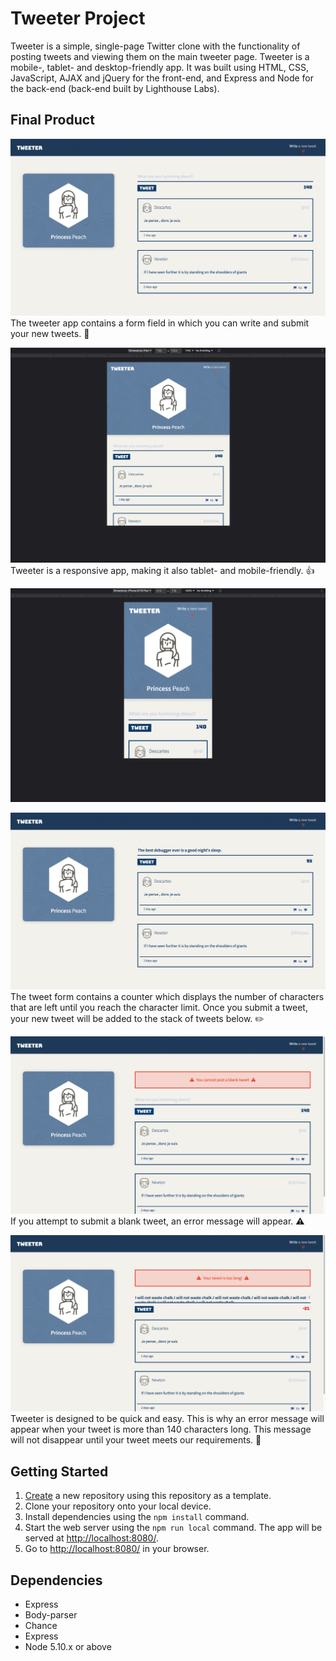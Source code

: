 # Tweeter Project

Tweeter is a simple, single-page Twitter clone with the functionality of posting tweets and viewing them on the main tweeter page. Tweeter is a mobile-, tablet- and desktop-friendly app.
It was built using HTML, CSS, JavaScript, AJAX and jQuery for the front-end, and Express and Node for the back-end (back-end built by Lighthouse Labs).

## Final Product

!["screenshot of main page"](./docs/mainpage.jpeg)
The tweeter app contains a form field in which you can write and submit your new tweets. 🐥

!["screenshot of tablet version"](./docs/tabletversion.jpeg)
Tweeter is a responsive app, making it also tablet- and mobile-friendly. 👍

!["screenshot of mobile version"](./docs/mobileversion.jpeg)

!["screenshot of form demo"](./docs/formdemo.jpeg)
The tweet form contains a counter which displays the number of characters that are left until you reach the character limit. Once you submit a tweet, your new tweet will be added to the stack of tweets below. ✏️

!["screenshot of blank form error"](./docs/blankformerror.jpeg)
If you attempt to submit a blank tweet, an error message will appear. ⚠️

!["screenshot of long tweet error"](./docs/longtweeterror.jpeg)
Tweeter is designed to be quick and easy. This is why an error message will appear when your tweet is more than 140 characters long. This message will not disappear until your tweet meets our requirements. 🚫

## Getting Started

1. [Create](https://docs.github.com/en/repositories/creating-and-managing-repositories/creating-a-repository-from-a-template) a new repository using this repository as a template.
2. Clone your repository onto your local device.
3. Install dependencies using the `npm install` command.
4. Start the web server using the `npm run local` command. The app will be served at <http://localhost:8080/>.
5. Go to <http://localhost:8080/> in your browser.

## Dependencies

- Express
- Body-parser
- Chance
- Express
- Node 5.10.x or above
